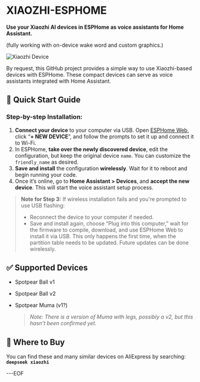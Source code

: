 
# XIAOZHI-ESPHOME

**Use your Xiaozhi AI devices in ESPHome as voice assistants for Home Assistant.**

(fully working with on-device wake word and custom graphics.)

![Xiaozhi Device](https://github.com/user-attachments/assets/8e66a3d6-527b-4047-9f0c-fb7c9cb2490f)

By request, this GitHub project provides a simple way to use Xiaozhi-based devices with ESPHome. These compact devices can serve as voice assistants integrated with Home Assistant.

## 🚀 Quick Start Guide

### Step-by-step Installation:

1. **Connect your device** to your computer via USB. Open [ESPHome Web](https://web.esphome.io), click “**+ NEW DEVICE**”, and follow the prompts to set it up and connect it to Wi-Fi.
2. In ESPHome, **take over the newly discovered device**, edit the configuration, but keep the original device `name`. You can customize the `friendly_name` as desired.
3. **Save and install** the configuration **wirelessly**. Wait for it to reboot and begin running your code.
4. Once it’s online, go to **Home Assistant > Devices**, and **accept the new device**. This will start the voice assistant setup process.

> **Note for Step 3:**
> If wireless installation fails and you're prompted to use USB flashing:
>
> * Reconnect the device to your computer if needed.
> * Save and install again, choose “Plug into this computer,” wait for the firmware to compile, download, and use ESPHome Web to install it via USB.
>   This only happens the first time, when the partition table needs to be updated. Future updates can be done wirelessly.

## ✅ Supported Devices

* Spotpear Ball v1
* Spotpear Ball v2
* Spotpear Muma (v1?)

  > *Note: There is a version of Muma with legs, possibly a v2, but this hasn’t been confirmed yet.*

## 🛒 Where to Buy

You can find these and many similar devices on AliExpress by searching:
**`deepseek xiaozhi`**

---EOF

